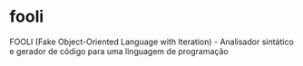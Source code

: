 # fooli
FOOLI (Fake Object-Oriented Language with Iteration) - Analisador sintático e gerador de código para uma linguagem de programação

